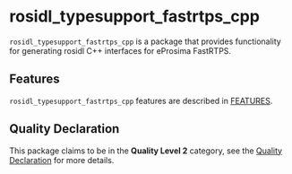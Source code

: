 # rosidl_typesupport_fastrtps_cpp

`rosidl_typesupport_fastrtps_cpp` is a package that provides functionality for generating rosidl C++ interfaces for eProsima FastRTPS.

## Features

`rosidl_typesupport_fastrtps_cpp` features are described in [FEATURES](docs/FEATURES.md).

## Quality Declaration

This package claims to be in the **Quality Level 2** category, see the [Quality Declaration](QUALITY_DECLARATION.md) for more details.
